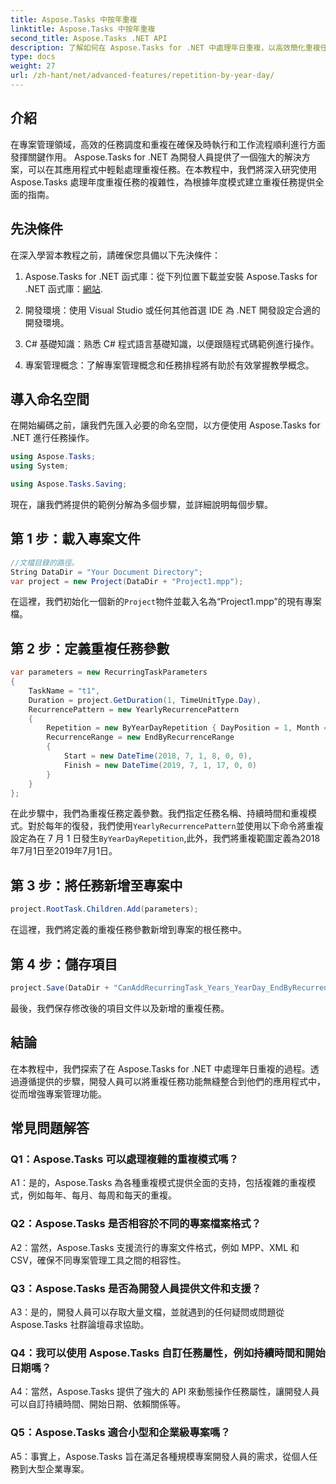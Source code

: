 ```yaml
---
title: Aspose.Tasks 中按年重複
linktitle: Aspose.Tasks 中按年重複
second_title: Aspose.Tasks .NET API
description: 了解如何在 Aspose.Tasks for .NET 中處理年日重複，以高效簡化重複任務管理。
type: docs
weight: 27
url: /zh-hant/net/advanced-features/repetition-by-year-day/
---
```

## 介紹

在專案管理領域，高效的任務調度和重複在確保及時執行和工作流程順利進行方面發揮關鍵作用。 Aspose.Tasks for .NET 為開發人員提供了一個強大的解決方案，可以在其應用程式中輕鬆處理重複任務。在本教程中，我們將深入研究使用 Aspose.Tasks 處理年度重複任務的複雜性，為根據年度模式建立重複任務提供全面的指南。

## 先決條件

在深入學習本教程之前，請確保您具備以下先決條件：

1.  Aspose.Tasks for .NET 函式庫：從下列位置下載並安裝 Aspose.Tasks for .NET 函式庫：[網站](https://releases.aspose.com/tasks/net/).
   
2. 開發環境：使用 Visual Studio 或任何其他首選 IDE 為 .NET 開發設定合適的開發環境。

3. C# 基礎知識：熟悉 C# 程式語言基礎知識，以便跟隨程式碼範例進行操作。

4. 專案管理概念：了解專案管理概念和任務排程將有助於有效掌握教學概念。

## 導入命名空間

在開始編碼之前，讓我們先匯入必要的命名空間，以方便使用 Aspose.Tasks for .NET 進行任務操作。

```csharp
using Aspose.Tasks;
using System;

using Aspose.Tasks.Saving;

```

現在，讓我們將提供的範例分解為多個步驟，並詳細說明每個步驟。

## 第 1 步：載入專案文件

```csharp
//文檔目錄的路徑。
String DataDir = "Your Document Directory";
var project = new Project(DataDir + "Project1.mpp");
```

在這裡，我們初始化一個新的`Project`物件並載入名為“Project1.mpp”的現有專案檔。

## 第 2 步：定義重複任務參數

```csharp
var parameters = new RecurringTaskParameters
{
    TaskName = "t1",
    Duration = project.GetDuration(1, TimeUnitType.Day),
    RecurrencePattern = new YearlyRecurrencePattern
    {
        Repetition = new ByYearDayRepetition { DayPosition = 1, Month = Month.July },
        RecurrenceRange = new EndByRecurrenceRange
        {
            Start = new DateTime(2018, 7, 1, 8, 0, 0),
            Finish = new DateTime(2019, 7, 1, 17, 0, 0)
        }
    }
};
```

在此步驟中，我們為重複任務定義參數。我們指定任務名稱、持續時間和重複模式。對於每年的復發，我們使用`YearlyRecurrencePattern`並使用以下命令將重複設定為在 7 月 1 日發生`ByYearDayRepetition`,此外，我們將重複範圍定義為2018年7月1日至2019年7月1日。

## 第 3 步：將任務新增至專案中

```csharp
project.RootTask.Children.Add(parameters);
```

在這裡，我們將定義的重複任務參數新增到專案的根任務中。

## 第 4 步：儲存項目

```csharp
project.Save(DataDir + "CanAddRecurringTask_Years_YearDay_EndByRecurrenceRange_Test.mpp", SaveFileFormat.Mpp);
```

最後，我們保存修改後的項目文件以及新增的重複任務。

## 結論

在本教程中，我們探索了在 Aspose.Tasks for .NET 中處理年日重複的過程。透過遵循提供的步驟，開發人員可以將重複任務功能無縫整合到他們的應用程式中，從而增強專案管理功能。

## 常見問題解答

### Q1：Aspose.Tasks 可以處理複雜的重複模式嗎？

A1：是的，Aspose.Tasks 為各種重複模式提供全面的支持，包括複雜的重複模式，例如每年、每月、每周和每天的重複。

### Q2：Aspose.Tasks 是否相容於不同的專案檔案格式？

A2：當然，Aspose.Tasks 支援流行的專案文件格式，例如 MPP、XML 和 CSV，確保不同專案管理工具之間的相容性。

### Q3：Aspose.Tasks 是否為開發人員提供文件和支援？

A3：是的，開發人員可以存取大量文檔，並就遇到的任何疑問或問題從 Aspose.Tasks 社群論壇尋求協助。

### Q4：我可以使用 Aspose.Tasks 自訂任務屬性，例如持續時間和開始日期嗎？

A4：當然，Aspose.Tasks 提供了強大的 API 來動態操作任務屬性，讓開發人員可以自訂持續時間、開始日期、依賴關係等。

### Q5：Aspose.Tasks 適合小型和企業級專案嗎？

A5：事實上，Aspose.Tasks 旨在滿足各種規模專案開發人員的需求，從個人任務到大型企業專案。